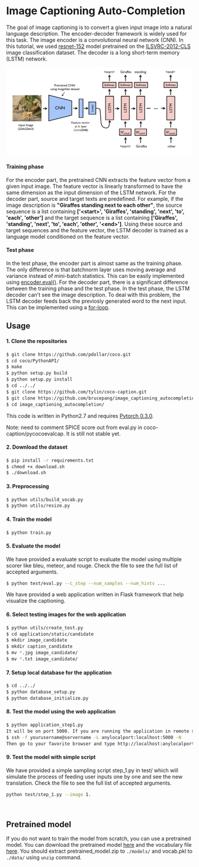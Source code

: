 # Image Captioning Auto-Completion

The goal of image captioning is to convert a given input image into a natural language description. The encoder-decoder framework is widely used for this task. The image encoder is a convolutional neural network (CNN). In this tutorial, we used [resnet-152](https://arxiv.org/abs/1512.03385) model pretrained on the [ILSVRC-2012-CLS](http://www.image-net.org/challenges/LSVRC/2012/) image classification dataset. The decoder is a long short-term memory (LSTM) network. 

![alt text](png/model.png)

#### Training phase
For the encoder part, the pretrained CNN extracts the feature vector from a given input image. The feature vector is linearly transformed to have the same dimension as the input dimension of the LSTM network. For the decoder part, source and target texts are predefined. For example, if the image description is **"Giraffes standing next to each other"**, the source sequence is a list containing **['\<start\>', 'Giraffes', 'standing', 'next', 'to', 'each', 'other']** and the target sequence is a list containing **['Giraffes', 'standing', 'next', 'to', 'each', 'other', '\<end\>']**. Using these source and target sequences and the feature vector, the LSTM decoder is trained as a language model conditioned on the feature vector.

#### Test phase
In the test phase, the encoder part is almost same as the training phase. The only difference is that batchnorm layer uses moving average and variance instead of mini-batch statistics. This can be easily implemented using [encoder.eval()](https://github.com/yunjey/pytorch-tutorial/blob/master/tutorials/03-advanced/image_captioning/sample.py#L41). For the decoder part, there is a significant difference between the training phase and the test phase. In the test phase, the LSTM decoder can't see the image description. To deal with this problem, the LSTM decoder feeds back the previosly generated word to the next input. This can be implemented using a [for-loop](https://github.com/yunjey/pytorch-tutorial/blob/master/tutorials/03-advanced/image_captioning/model.py#L57-L68).



## Usage 


#### 1. Clone the repositories
```bash
$ git clone https://github.com/pdollar/coco.git
$ cd coco/PythonAPI/
$ make
$ python setup.py build
$ python setup.py install
$ cd ../../
$ git clone https://github.com/tylin/coco-caption.git
$ git clone https://github.com/brucepang/image_captioning_autocompletion.git
$ cd image_captioning_autocompletion/
```
This code is written in Python2.7 and requires [Pytorch 0.3.0](https://pytorch.org/previous-versions/).

Note: need to comment SPICE score out from eval.py in coco-caption/pycocoevalcap. It is still not stable yet.

#### 2. Download the dataset

```bash
$ pip install -r requirements.txt
$ chmod +x download.sh
$ ./download.sh
```

#### 3. Preprocessing

```bash
$ python utils/build_vocab.py   
$ python utils/resize.py
```

#### 4. Train the model

```bash
$ python train.py    
```

#### 5. Evaluate the model 

We have provided a evaluate script to evaluate the model using multiple scorer like bleu, meteor, and rouge. Check the file to see the full list of accepted arguments.
```bash
$ python test/eval.py --c_step --num_samples --num_hints ...

```
We have provided a web application written in Flask framework that help visualize the captioning.
#### 6. Select testing images for the web application
```bash
$ python utils/create_test.py
$ cd application/static/candidate
$ mkdir image_candidate
$ mkdir caption_candidate
$ mv *.jpg image_candidate/
$ mv *.txt image_candidate/

```

#### 7. Setup local database for the application
```bash
$ cd ../../
$ python database_setup.py
$ python database_initialize.py

```

#### 8. Test the model using the web application
```bash
$ python application_step1.py
It will be on port 5000. If you are running the application in remote server, try the following ssh command.
$ ssh -f yourusername@servername -L anylocalport:localhost:5000 -N
Then go to your favorite browser and type http://localhost:anylocalport/.

```

#### 9. Test the model with simple script
We have provided a simple sampling script step_1.py in test/ which will simulate the process of feeding user inputs one by one and see the new translation. Check the file to see the full list of accepted arguments.

```bash
python test/step_1.py --image 1.

```
<br>

## Pretrained model
If you do not want to train the model from scratch, you can use a pretrained model. You can download the pretrained model [here](https://www.dropbox.com/s/ne0ixz5d58ccbbz/pretrained_model.zip?dl=0) and the vocabulary file [here](https://www.dropbox.com/s/26adb7y9m98uisa/vocap.zip?dl=0). You should extract pretrained_model.zip to `./models/` and vocab.pkl to `./data/` using `unzip` command.
